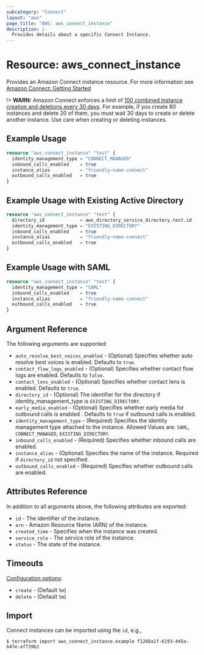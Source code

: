 ```yaml
---
subcategory: "Connect"
layout: "aws"
page_title: "AWS: aws_connect_instance"
description: |-
  Provides details about a specific Connect Instance.
---
```


# Resource: aws_connect_instance

Provides an Amazon Connect instance resource. For more information see
[Amazon Connect: Getting Started](https://docs.aws.amazon.com/connect/latest/adminguide/amazon-connect-get-started.html)

!> **WARN:** Amazon Connect enforces a limit of [100 combined instance creation and deletions every 30 days](https://docs.aws.amazon.com/connect/latest/adminguide/amazon-connect-service-limits.html#feature-limits).  For example, if you create 80 instances and delete 20 of them, you must wait 30 days to create or delete another instance.  Use care when creating or deleting instances.

## Example Usage

```terraform
resource "aws_connect_instance" "test" {
  identity_management_type = "CONNECT_MANAGED"
  inbound_calls_enabled    = true
  instance_alias           = "friendly-name-connect"
  outbound_calls_enabled   = true
}
```

## Example Usage with Existing Active Directory

```terraform
resource "aws_connect_instance" "test" {
  directory_id             = aws_directory_service_directory.test.id
  identity_management_type = "EXISTING_DIRECTORY"
  inbound_calls_enabled    = true
  instance_alias           = "friendly-name-connect"
  outbound_calls_enabled   = true
}
```

## Example Usage with SAML

```terraform
resource "aws_connect_instance" "test" {
  identity_management_type = "SAML"
  inbound_calls_enabled    = true
  instance_alias           = "friendly-name-connect"
  outbound_calls_enabled   = true
}
```

## Argument Reference

The following arguments are supported:

* `auto_resolve_best_voices_enabled` - (Optional) Specifies whether auto resolve best voices is enabled. Defaults to `true`.
* `contact_flow_logs_enabled` - (Optional) Specifies whether contact flow logs are enabled. Defaults to `false`.
* `contact_lens_enabled` - (Optional) Specifies whether contact lens is enabled. Defaults to `true`.
* `directory_id` - (Optional) The identifier for the directory if identity_management_type is `EXISTING_DIRECTORY`.
* `early_media_enabled` - (Optional) Specifies whether early media for outbound calls is enabled . Defaults to `true` if outbound calls is enabled.
* `identity_management_type` - (Required) Specifies the identity management type attached to the instance. Allowed Values are: `SAML`, `CONNECT_MANAGED`, `EXISTING_DIRECTORY`.
* `inbound_calls_enabled` - (Required) Specifies whether inbound calls are enabled.
* `instance_alias` - (Optional) Specifies the name of the instance. Required if `directory_id` not specified.
* `outbound_calls_enabled` - (Required) Specifies whether outbound calls are enabled.
<!-- * `use_custom_tts_voices` - (Optional) Specifies Whether use custom tts voices is enabled. Defaults to `false` -->

## Attributes Reference

In addition to all arguments above, the following attributes are exported:

* `id` - The identifier of the instance.
* `arn` - Amazon Resource Name (ARN) of the instance.
* `created_time` - Specifies when the instance was created.
* `service_role` - The service role of the instance.
* `status` - The state of the instance.

## Timeouts

[Configuration options](https://www.terraform.io/docs/configuration/blocks/resources/syntax.html#operation-timeouts):

* `create` - (Default `5m`)
* `delete` - (Default `5m`)

## Import

Connect instances can be imported using the `id`, e.g.,

```
$ terraform import aws_connect_instance.example f1288a1f-6193-445a-b47e-af739b2
```
